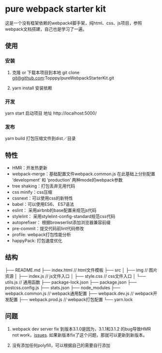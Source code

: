 # pure webpack starter kit
这是一个没有框架依赖的webpack4脚手架，纯html、css、js项目，参照webpack文档搭建，自己也是学习了一遍。

## 使用
### 安装
1. 克隆 or 下载本项目到本地 git clone git@github.com:Topppy/pureWebpackStarterKit.git

2. yarn install 安装依赖

### 开发

yarn start 启动项目 地址 http://localhost:5000/

### 发布

yarn build 打包压缩文件到dist／目录

## 特性

- HMR：开发热更新
- webpack-merge：基础配置文件webpack.common.js 在此基础上分别配置 ‘development’ 和 ‘production’ 两种mode的webpack参数
- tree shaking：打包丢弃无用代码
- css minify：css压缩
- cssnext：可以使用css的新特性
- babel：可以使用ES6、 ES7语法
- eslint： 采用airbnb的base配置来规范js代码
- stylelint： 采用stylelint-config-standard规范css代码
- autoprefixer： 根据browserlist添加浏览器兼容前缀
- pre-commit：提交代码前lint代码修改
- profile: webpack打包性能分析
- happyPack: 打包速度优化

## 结构

├── README.md
├── index.html           // html文件模板
├── src
│   ├── img              // 图片资源
│   ├── index.js         // js文件入口
│   ├── style.css        // css文件入口
│   └── utils.js         // 通用函数
├── package-lock.json
├── package.json
├── postcss.config.js
├── stats.json
├── node_modules
├── webpack.common.js   // webpack通用配置
├── webpack.dev.js      // webpack开发配置
├── webpack.prod.js     // webpack打包配置
└── yarn.lock

## 问题

1. webpack dev server fix 到版本3.1.0是因为，3.1.1和3.1.2 的bug导致HMR not work，[issues](https://github.com/webpack/webpack-dev-server/issues/1366). 如果新版本fix了这个问题，那就可以更新到新版本。

2. 没有添加任何polyfill，可以根据自己的需要自行添加

